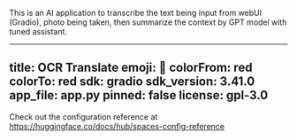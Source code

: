 This is an AI application to transcribe the text being input from webUI (Gradio), photo being taken, then summarize the context by GPT model with tuned assistant.

-----
title: OCR Translate
emoji: 🚀
colorFrom: red
colorTo: red
sdk: gradio
sdk_version: 3.41.0
app_file: app.py
pinned: false
license: gpl-3.0
-----

Check out the configuration reference at https://huggingface.co/docs/hub/spaces-config-reference
